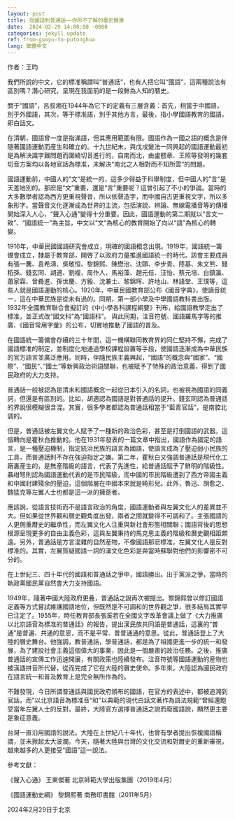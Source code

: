 ```yaml
---
layout: post
title: 從國語到普通話——你所不了解的曆史變遷
date:  2024-02-29 14:00:00 -0000
categories: jekyll update
ref: from-guoyu-to-putonghua
lang: 繁體中文
---
```

作者：王昀


我們所說的中文，它的標准稱謂叫“普通話”，也有人把它叫“國語”，這兩種說法有區別嗎？潛心研究，呈現在我面前的是一段鮮為人知的曆史。

關于“國語”，呂叔湘在1944年為它下的定義有三層含義：首先，相當于中國語，別于外國語，其次，等于標准語，別于其他方言，最後，指小學國語教育的國語，即白話文。

在清朝，國語曾一度是指滿語，但其應用範圍有限。國語作為一國之語的概念是伴隨著國語運動而産生和確立的。十九世紀末，與戊戌變法一同興起的國語運動最初是為解決識字難問題而圍繞切音進行的，自南而北，由盧戆章、王照等發明的幾套切音方案均以各地官話為標准，未解決“南北之人相對而不知所雲”的問題。

國語運動前，中國人的”文“是統一的，這多少得益于科舉制度，但中國人的”言“是天差地別的。那麽是“文”重要，還是“言”重要呢？這曾引起了不小的爭論。當時的大多數學者認為西方更重視聲音，所以依聲造字，而中國自古更重視文字，所以多象形字。當聲音文化逐漸成為世界的主流，包括演說、辨論、無線電播音等的傳播開始深入人心，“聲入心通”變得十分重要。因此，國語運動的第二期就以“言文一致”、“國語統一”為主旨，中文以“文”為核心的教育開始了向以“語”為核心的轉變。

1916年，中華民國國語研究會成立，明確的國語概念出現。1919年，國語統一籌備會成立，隸屬于教育部，開啓了以政府力量推進國語統一的時代。該會主要成員有張一麐、袁希濤、吳敬恒、黎錦熙、陳懋治、沈頤、李步青、陸基、朱文熊、錢稻孫、錢玄同、胡適、劉複、周作人、馬裕藻、趙元任、汪怡、蔡元培、白鎮瀛、蕭家霖、曾彜進、孫世慶、方毅、沈兼士、黎錦晖、許地山、林語堂、王璞等，這些人就是國語運動的核心。1920年，中華民國教育部公布《國音字典》，使讀音統一，這在中華民族是從未有過的。同期，第一部小學及中學國語教科書出版。1932年全國教育聯合會擬訂的《中小學各科課程綱要》刊布，給國語教學定出了標准，並正式改“國文科”為“國語科”。 與此同期，注音符號、國語羅馬字等的推廣、《國音常用字彙》的公布，切實地推動了國語的普及。

在國語統一籌備會存續的三十年間，這一機構聯同教育界的同仁堅持不懈，完成了國語標准的制定，並制度化地通過學校課程設置等手段，使國語逐漸成為中華民族的官方語言並廣泛應用。同時，伴隨民族主義興起，“國語”的概念與“國家”、“國際”、“國民“、”國土“等新興政治術語關聯，也被賦予了特殊的政治意義，得到了國民政府的大力支持。

普通話一般被認為是清末和國語概念一起從日本引入的名詞，也被視為國語的同義詞，但還是有區別的。比如，胡適認為國語是對普通話的提升。錢玄同認為普通話的界說很模糊很含混。其實，很多學者都認為普通話相當于“藍青官話”，是南腔北調的。

但是，普通話被左翼文化人賦予了一種新的政治色彩，甚至是打倒國語的武器。這個轉向是瞿秋白推動的。他在1931年發表的一篇文章中指出，國語作為國定的語言，是一種壓迫機制，指定統治民族的語言為國語，使語言成為了壓迫弱小民族的工具，而普通話則不存在強迫指定之嫌。第二年，瞿秋白又強調普通話是現代化工廠裏産生的，是無産階級的語言，代表了先進性，給普通話賦予了鮮明的階級性。聶绀弩則認為國語運動代表的是市民階級，而中國的市民階級遭到了西方帝國主義和中國封建殘余的壓迫，這個階層在中國本來就是畸形兒。此外，魯迅、胡愈之、魏猛克等左翼人士也都是這一派的擁趸者。

應該說，從語言技術而不是語言政治的角度，國語運動者與左翼文化人的差異並不大。但如果從世界觀和曆史觀角度出發，兩者之間就變得不可調和了。主張國語的人更側重曆史的繼承性，而左翼文化人注重與新社會形態相關聯；國語背後的思想根源呈現更多的自由主義色彩，這與左翼秉持的馬克思主義的階級和曆史觀相距頗遠。另外，普通話是方言混雜的自然産物，不像國語那麽標准，左翼文化人是反對標准的。其實，左翼質疑國語一詞的漢文化色彩是與當時蘇聯對他們的影響密不可分的。

在上世紀三、四十年代的國語和普通話之爭中，國語勝出。出于黨派之爭，當時的執政黨國民黨自然會大力支持國語。

1949年，隨著中國大陸政府更叠，普通話之說再次被提出。黎錦熙曾以修訂國語定義等方式嘗試維護國語地位，但既然是不可調和的世界觀之爭，很多結局其實早已注定了。1955年，時任教育部長張奚若在全國文字改革會議上做了《大力推廣以北京語音為標准的普通話》的報告，提出漢民族共同語是普通話，這裏的“普通”是普遍、共通的意思，而不是平常、普普通通的意思。從此，普通話登上了大陸的曆史舞台。他強調，教普通話，學普通話，都是為了祖國更進一步的統一和發展，為了建設社會主義這個偉大的事業，因此是一個嚴肅的政治任務。之後，推廣普通話的宣傳工作迅速開展，有關政策也陸續發布。注音符號等國語運動的産物也被漢語拼音所代替，從而完成了它在大陸的曆史使命。多年來，大陸認為國民政府在語言統一和普及教育上是完全無所作為的。
 
不難發現，今日所謂普通話與國民政府頒布的國語，在官方的表述中，都被追溯到官話，而”以北京語音為標准音“和”以典範的現代白話文著作為語法規範“曾經還飽受當年左翼人士的反對。最終，大陸官方選擇普通話之說而廢國語說，顯然更主要是象征意義。

台灣一直沿用國語的說法。大陸在上世紀八十年代，也曾有學者提出恢複國語稱謂，並未掀起太大波瀾。今天，隨著大陸與台灣的文化交流和對曆史的重新審視，越來越多的人更接受“國語”這一說法。


參考文獻：

《聲入心通》 王東傑著 北京師範大學出版集團（2019年4月）

《國語運動史綱》 黎錦熙著 商務印書館（2011年5月）

2024年2月29日于北京